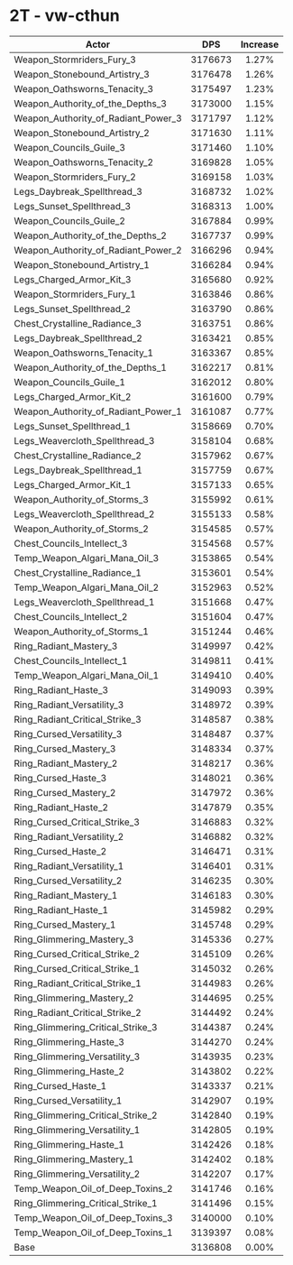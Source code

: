 # 2T - vw-cthun
| Actor | DPS | Increase |
|---|:---:|:---:|
|Weapon_Stormriders_Fury_3|3176673|1.27%|
|Weapon_Stonebound_Artistry_3|3176478|1.26%|
|Weapon_Oathsworns_Tenacity_3|3175497|1.23%|
|Weapon_Authority_of_the_Depths_3|3173000|1.15%|
|Weapon_Authority_of_Radiant_Power_3|3171797|1.12%|
|Weapon_Stonebound_Artistry_2|3171630|1.11%|
|Weapon_Councils_Guile_3|3171460|1.10%|
|Weapon_Oathsworns_Tenacity_2|3169828|1.05%|
|Weapon_Stormriders_Fury_2|3169158|1.03%|
|Legs_Daybreak_Spellthread_3|3168732|1.02%|
|Legs_Sunset_Spellthread_3|3168313|1.00%|
|Weapon_Councils_Guile_2|3167884|0.99%|
|Weapon_Authority_of_the_Depths_2|3167737|0.99%|
|Weapon_Authority_of_Radiant_Power_2|3166296|0.94%|
|Weapon_Stonebound_Artistry_1|3166284|0.94%|
|Legs_Charged_Armor_Kit_3|3165680|0.92%|
|Weapon_Stormriders_Fury_1|3163846|0.86%|
|Legs_Sunset_Spellthread_2|3163790|0.86%|
|Chest_Crystalline_Radiance_3|3163751|0.86%|
|Legs_Daybreak_Spellthread_2|3163421|0.85%|
|Weapon_Oathsworns_Tenacity_1|3163367|0.85%|
|Weapon_Authority_of_the_Depths_1|3162217|0.81%|
|Weapon_Councils_Guile_1|3162012|0.80%|
|Legs_Charged_Armor_Kit_2|3161600|0.79%|
|Weapon_Authority_of_Radiant_Power_1|3161087|0.77%|
|Legs_Sunset_Spellthread_1|3158669|0.70%|
|Legs_Weavercloth_Spellthread_3|3158104|0.68%|
|Chest_Crystalline_Radiance_2|3157962|0.67%|
|Legs_Daybreak_Spellthread_1|3157759|0.67%|
|Legs_Charged_Armor_Kit_1|3157133|0.65%|
|Weapon_Authority_of_Storms_3|3155992|0.61%|
|Legs_Weavercloth_Spellthread_2|3155133|0.58%|
|Weapon_Authority_of_Storms_2|3154585|0.57%|
|Chest_Councils_Intellect_3|3154568|0.57%|
|Temp_Weapon_Algari_Mana_Oil_3|3153865|0.54%|
|Chest_Crystalline_Radiance_1|3153601|0.54%|
|Temp_Weapon_Algari_Mana_Oil_2|3152963|0.52%|
|Legs_Weavercloth_Spellthread_1|3151668|0.47%|
|Chest_Councils_Intellect_2|3151604|0.47%|
|Weapon_Authority_of_Storms_1|3151244|0.46%|
|Ring_Radiant_Mastery_3|3149997|0.42%|
|Chest_Councils_Intellect_1|3149811|0.41%|
|Temp_Weapon_Algari_Mana_Oil_1|3149410|0.40%|
|Ring_Radiant_Haste_3|3149093|0.39%|
|Ring_Radiant_Versatility_3|3148972|0.39%|
|Ring_Radiant_Critical_Strike_3|3148587|0.38%|
|Ring_Cursed_Versatility_3|3148487|0.37%|
|Ring_Cursed_Mastery_3|3148334|0.37%|
|Ring_Radiant_Mastery_2|3148217|0.36%|
|Ring_Cursed_Haste_3|3148021|0.36%|
|Ring_Cursed_Mastery_2|3147972|0.36%|
|Ring_Radiant_Haste_2|3147879|0.35%|
|Ring_Cursed_Critical_Strike_3|3146883|0.32%|
|Ring_Radiant_Versatility_2|3146882|0.32%|
|Ring_Cursed_Haste_2|3146471|0.31%|
|Ring_Radiant_Versatility_1|3146401|0.31%|
|Ring_Cursed_Versatility_2|3146235|0.30%|
|Ring_Radiant_Mastery_1|3146183|0.30%|
|Ring_Radiant_Haste_1|3145982|0.29%|
|Ring_Cursed_Mastery_1|3145748|0.29%|
|Ring_Glimmering_Mastery_3|3145336|0.27%|
|Ring_Cursed_Critical_Strike_2|3145109|0.26%|
|Ring_Cursed_Critical_Strike_1|3145032|0.26%|
|Ring_Radiant_Critical_Strike_1|3144983|0.26%|
|Ring_Glimmering_Mastery_2|3144695|0.25%|
|Ring_Radiant_Critical_Strike_2|3144492|0.24%|
|Ring_Glimmering_Critical_Strike_3|3144387|0.24%|
|Ring_Glimmering_Haste_3|3144270|0.24%|
|Ring_Glimmering_Versatility_3|3143935|0.23%|
|Ring_Glimmering_Haste_2|3143802|0.22%|
|Ring_Cursed_Haste_1|3143337|0.21%|
|Ring_Cursed_Versatility_1|3142907|0.19%|
|Ring_Glimmering_Critical_Strike_2|3142840|0.19%|
|Ring_Glimmering_Versatility_1|3142805|0.19%|
|Ring_Glimmering_Haste_1|3142426|0.18%|
|Ring_Glimmering_Mastery_1|3142402|0.18%|
|Ring_Glimmering_Versatility_2|3142207|0.17%|
|Temp_Weapon_Oil_of_Deep_Toxins_2|3141746|0.16%|
|Ring_Glimmering_Critical_Strike_1|3141496|0.15%|
|Temp_Weapon_Oil_of_Deep_Toxins_3|3140000|0.10%|
|Temp_Weapon_Oil_of_Deep_Toxins_1|3139397|0.08%|
|Base|3136808|0.00%|
